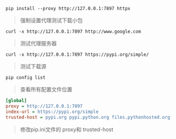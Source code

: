 
``pip install --proxy http://127.0.0.1:7897 httpx``
>强制设置代理测试下载小包

``curl -x http://127.0.0.1:7897 http://www.google.com``
>测试代理服务器

``curl -x http://127.0.0.1:7897 https://pypi.org/simple/``
>测试下载源

``pip config list``
>查看所有配置文件位置

```ini
[global]
proxy = http://127.0.0.1:7897
index-url = https://pypi.org/simple
trusted-host = pypi.org pypi.python.org files.pythonhosted.org
```

>修改pip.ini文件的 proxy和 trusted-host